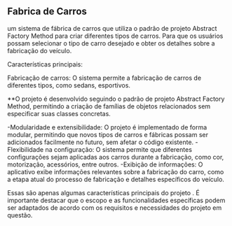 ## Fabrica de Carros
 um sistema de fábrica de carros que utiliza o padrão de projeto Abstract Factory Method para criar diferentes tipos de carros. Para que os usuários possam selecionar o tipo de carro desejado e obter os detalhes sobre a fabricação do veículo.

Características principais:

Fabricação de carros: O sistema permite a fabricação de carros de diferentes tipos, como sedans, esportivos.

**O projeto é desenvolvido seguindo o padrão de projeto Abstract Factory Method, permitindo a criação de famílias de objetos relacionados sem especificar suas classes concretas.

-Modularidade e extensibilidade: O projeto é implementado de forma modular, permitindo que novos tipos de carros e fábricas possam ser adicionados facilmente no futuro, sem afetar o código existente.
-Flexibilidade na configuração: O sistema permite que diferentes configurações sejam aplicadas aos carros durante a fabricação, como cor, motorização, acessórios, entre outros.
-Exibição de informações: O aplicativo exibe informações relevantes sobre a fabricação do carro, como a etapa atual do processo de fabricação e detalhes específicos do veículo.

Essas são apenas algumas características principais do projeto . É importante destacar que o escopo e as funcionalidades específicas podem ser adaptados de acordo com os requisitos e necessidades do projeto em questão.



